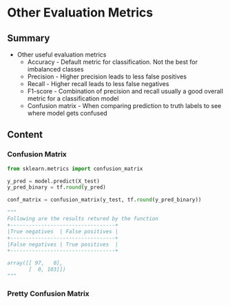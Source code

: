 # Other Evaluation Metrics

## Summary

- Other useful evaluation metrics
  - Accuracy - Default metric for classification. Not the best for imbalanced classes
  - Precision - Higher precision leads to less false positives
  - Recall - Higher recall leads to less false negatives
  - F1-score - Combination of precision and recall usually a good overall metric for a classification model
  - Confusion matrix - When comparing prediction to truth labels to see where model gets confused

## Content

### Confusion Matrix

```python
from sklearn.metrics import confusion_matrix

y_pred = model.predict(X_test)
y_pred_binary = tf.round(y_pred)

conf_matrix = confusion_matrix(y_test, tf.round(y_pred_binary))

"""
Following are the results retured by the function
+----------------------------------+
|True negatives  | False positives |
+----------------------------------+
|False negatives | True positives  |
+----------------------------------+

array([[ 97,   0],
       [  0, 103]])
"""
```

### Pretty Confusion Matrix
